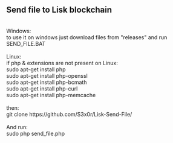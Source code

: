 <h2>Send file to Lisk blockchain</h2>
<br>
Windows:<br>
to use it on windows just download files from "releases" and run SEND_FILE.BAT<br>
<br>
Linux:<br>
if php & extensions are not present on Linux:<br>
sudo apt-get install php<br>
sudo apt-get install php-openssl<br>
sudo apt-get install php-bcmath<br>
sudo apt-get install php-curl<br>
sudo apt-get install php-memcache<br>
<br>
then:<br>
git clone https://github.com/S3x0r/Lisk-Send-File/
<br>
<br>
And run:<br>
sudo php send_file.php<br>
